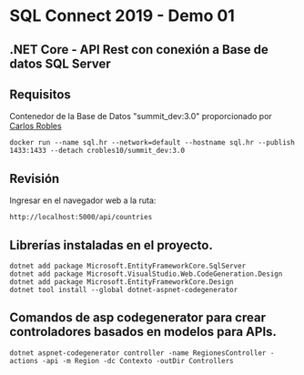 # SQL Connect 2019 - Demo 01
## .NET Core - API Rest con conexión a Base de datos SQL Server

## **Requisitos**  
Contenedor de la Base de Datos "summit_dev:3.0" proporcionado por [Carlos Robles](https://github.com/dbamaster)
    
    docker run --name sql.hr --network=default --hostname sql.hr --publish 1433:1433 --detach crobles10/summit_dev:3.0

## Revisión

Ingresar en el navegador web a la ruta:

	http://localhost:5000/api/countries

## Librerías instaladas en el proyecto.

	dotnet add package Microsoft.EntityFrameworkCore.SqlServer
	dotnet add package Microsoft.VisualStudio.Web.CodeGeneration.Design
	dotnet add package Microsoft.EntityFrameworkCore.Design
	dotnet tool install --global dotnet-aspnet-codegenerator

## Comandos de asp codegenerator para crear controladores basados en modelos para APIs.
	
	dotnet aspnet-codegenerator controller -name RegionesController -actions -api -m Region -dc Contexto -outDir Controllers
